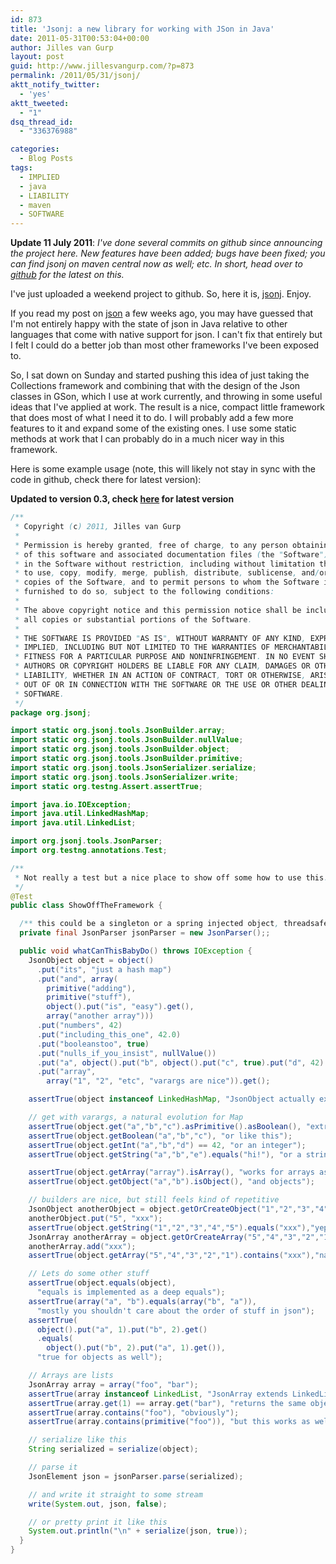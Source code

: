 ```yaml
---
id: 873
title: 'Jsonj: a new library for working with JSon in Java'
date: 2011-05-31T00:53:04+00:00
author: Jilles van Gurp
layout: post
guid: http://www.jillesvangurp.com/?p=873
permalink: /2011/05/31/jsonj/
aktt_notify_twitter:
  - 'yes'
aktt_tweeted:
  - "1"
dsq_thread_id:
  - "336376988"

categories:
  - Blog Posts
tags:
  - IMPLIED
  - java
  - LIABILITY
  - maven
  - SOFTWARE
---
```

**Update 11 July 2011**: *I've done several commits on github since announcing the project here. New features have been added; bugs have been fixed; you can find jsonj on maven central now as well; etc. In short, head over to [github]( https://github.com/jillesvangurp/jsonj) for the latest on this.*

I've just uploaded a weekend project to github. So, here it is, [jsonj]( https://github.com/jillesvangurp/jsonj). Enjoy.

If you read my post on [json](https://www.jillesvangurp.com/2011/04/02/on-java-json-and-complexity/) a few weeks ago, you may have guessed that I'm not entirely happy with the state of json in Java relative to other languages that come with native support for json. I can't fix that entirely but I felt I could do a better job than most other frameworks I've been exposed to.

So, I sat down on Sunday and started pushing this idea of just taking the Collections framework and combining that with the design of the Json classes in GSon, which I use at work currently, and throwing in some useful ideas that I've applied at work. The result is a nice, compact little framework that does most of what I need it to do. I will probably add a few more features to it and expand some of the existing ones. I use some static methods at work that I can probably do in a much nicer way in this framework. 



Here is some example usage (note, this will likely not stay in sync with the code in github, check there for latest version):

**Updated to version 0.3, check [here](https://github.com/jillesvangurp/jsonj/blob/master/src/test/java/com/github/jsonj/ShowOffTheFramework.java) for latest version**

```java
/**
 * Copyright (c) 2011, Jilles van Gurp
 *
 * Permission is hereby granted, free of charge, to any person obtaining a copy
 * of this software and associated documentation files (the "Software"), to deal
 * in the Software without restriction, including without limitation the rights
 * to use, copy, modify, merge, publish, distribute, sublicense, and/or sell
 * copies of the Software, and to permit persons to whom the Software is
 * furnished to do so, subject to the following conditions:
 *
 * The above copyright notice and this permission notice shall be included in
 * all copies or substantial portions of the Software.
 *
 * THE SOFTWARE IS PROVIDED "AS IS", WITHOUT WARRANTY OF ANY KIND, EXPRESS OR
 * IMPLIED, INCLUDING BUT NOT LIMITED TO THE WARRANTIES OF MERCHANTABILITY,
 * FITNESS FOR A PARTICULAR PURPOSE AND NONINFRINGEMENT. IN NO EVENT SHALL THE
 * AUTHORS OR COPYRIGHT HOLDERS BE LIABLE FOR ANY CLAIM, DAMAGES OR OTHER
 * LIABILITY, WHETHER IN AN ACTION OF CONTRACT, TORT OR OTHERWISE, ARISING FROM,
 * OUT OF OR IN CONNECTION WITH THE SOFTWARE OR THE USE OR OTHER DEALINGS IN THE
 * SOFTWARE.
 */
package org.jsonj;

import static org.jsonj.tools.JsonBuilder.array;
import static org.jsonj.tools.JsonBuilder.nullValue;
import static org.jsonj.tools.JsonBuilder.object;
import static org.jsonj.tools.JsonBuilder.primitive;
import static org.jsonj.tools.JsonSerializer.serialize;
import static org.jsonj.tools.JsonSerializer.write;
import static org.testng.Assert.assertTrue;

import java.io.IOException;
import java.util.LinkedHashMap;
import java.util.LinkedList;

import org.jsonj.tools.JsonParser;
import org.testng.annotations.Test;

/**
 * Not really a test but a nice place to show off some how to use this.
 */
@Test
public class ShowOffTheFramework {

  /** this could be a singleton or a spring injected object, threadsafe of course. */
  private final JsonParser jsonParser = new JsonParser();;

  public void whatCanThisBabyDo() throws IOException {
    JsonObject object = object()
      .put("its", "just a hash map")
      .put("and", array(
        primitive("adding"),
        primitive("stuff"),
        object().put("is", "easy").get(),
        array("another array")))
      .put("numbers", 42)
      .put("including_this_one", 42.0)
      .put("booleanstoo", true)
      .put("nulls_if_you_insist", nullValue())
      .put("a", object().put("b", object().put("c", true).put("d", 42).put("e", "hi!").get()).get())
      .put("array",
        array("1", "2", "etc", "varargs are nice")).get();

    assertTrue(object instanceof LinkedHashMap, "JsonObject actually extends LinkedHashMap");

    // get with varargs, a natural evolution for Map
    assertTrue(object.get("a","b","c").asPrimitive().asBoolean(), "extract stuff from a nested object");
    assertTrue(object.getBoolean("a","b","c"), "or like this");
    assertTrue(object.getInt("a","b","d") == 42, "or an integer");
    assertTrue(object.getString("a","b","e").equals("hi!"), "or a string");

    assertTrue(object.getArray("array").isArray(), "works for arrays as well");
    assertTrue(object.getObject("a","b").isObject(), "and objects");

    // builders are nice, but still feels kind of repetitive
    JsonObject anotherObject = object.getOrCreateObject("1","2","3","4");
    anotherObject.put("5", "xxx");
    assertTrue(object.getString("1","2","3","4","5").equals("xxx"),"yep, we just added a string value 5 levels deep");
    JsonArray anotherArray = object.getOrCreateArray("5","4","3","2","1");
    anotherArray.add("xxx");
    assertTrue(object.getArray("5","4","3","2","1").contains("xxx"),"naturally works for arrays too");

    // Lets do some other stuff
    assertTrue(object.equals(object),
      "equals is implemented as a deep equals");
    assertTrue(array("a", "b").equals(array("b", "a")),
      "mostly you shouldn't care about the order of stuff in json");
    assertTrue(
      object().put("a", 1).put("b", 2).get()
      .equals(
        object().put("b", 2).put("a", 1).get()),
      "true for objects as well");

    // Arrays are lists
    JsonArray array = array("foo", "bar");
    assertTrue(array instanceof LinkedList, "JsonArray extends LinkedList");
    assertTrue(array.get(1) == array.get("bar"), "returns the same object");
    assertTrue(array.contains("foo"), "obviously");
    assertTrue(array.contains(primitive("foo")), "but this works as well");

    // serialize like this
    String serialized = serialize(object);

    // parse it
    JsonElement json = jsonParser.parse(serialized);

    // and write it straight to some stream
    write(System.out, json, false);

    // or pretty print it like this
    System.out.println("\n" + serialize(json, true));
  }
}

```


